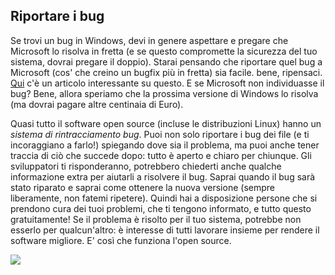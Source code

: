 



<h2>Riportare i bug</h2>

Se trovi un bug in Windows, devi in genere aspettare e pregare 
che Microsoft lo risolva in fretta (e se questo compromette la 
sicurezza del tuo sistema, dovrai pregare il doppio). Starai pensando 
che riportare quel bug a Microsoft (cos' che creino un bugfix più in 
fretta) sia facile. bene, ripensaci. <a 
href="http://www.oreillynet.com/mac/blog/2002/06/mission_impossible_submitting.html">Qui</a> 
c'è un articolo interessante su questo. E se Microsoft non individuasse 
il bug? Bene, allora speriamo che la prossima versione di Windows lo 
risolva (ma dovrai pagare altre centinaia di Euro).

Quasi tutto il software open source (incluse le distribuzioni Linux) 
hanno un <i>sistema di rintracciamento bug</i>. Puoi non solo riportare i 
bug dei file (e ti incoraggiano a farlo!) spiegando dove sia il problema, 
ma puoi anche tener traccia di ciò che succede dopo: tutto è aperto e chiaro 
per chiunque. Gli sviluppatori ti risponderanno, potrebbero chiederti anche 
qualche informazione extra per aiutarli a risolvere il bug. Saprai quando il 
bug sarà stato riparato e saprai come ottenere la nuova versione (sempre 
liberamente, non fatemi ripetere). Quindi hai a disposizione persone che 
si prendono cura dei tuoi problemi, che ti tengono informato, e tutto questo 
gratuitamente! Se il problema è risolto per il tuo sistema, potrebbe non esserlo 
per qualcun'altro: è interesse di tutti lavorare insieme per rendere il software 
migliore. E' così che funziona l'open source.

<img src="Images/report_bugs_thumb.png" />




